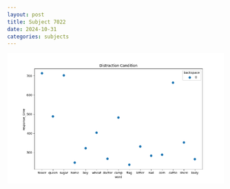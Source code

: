 ```yaml
---
layout: post
title: Subject 7022
date: 2024-10-31
categories: subjects
---
```


![](data/7022/run-2/7022_rt_acc_fuzzy_delay.png)
